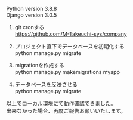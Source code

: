 Python version 3.8.8  
Django version 3.0.5

1. git cronする  
https://github.com/M-Takeuchi-sys/company

2. プロジェクト直下でデータベースを初期化する  
python manage.py migrate

3. migrationを作成する  
python manage.py makemigrations myapp

4. データベースを反映させる  
python manage.py migrate

以上でローカル環境にて動作確認できました。  
出来なかった場合、再度ご報告お願いいたします。
